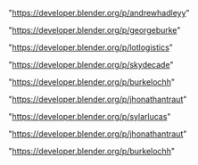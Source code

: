 "https://developer.blender.org/p/andrewhadleyy"

"https://developer.blender.org/p/georgeburke"

"https://developer.blender.org/p/lotlogistics"

"https://developer.blender.org/p/skydecade"

"https://developer.blender.org/p/burkelochh"

"https://developer.blender.org/p/jhonathantraut"

 
"https://developer.blender.org/p/sylarlucas"


"https://developer.blender.org/p/jhonathantraut"


"https://developer.blender.org/p/burkelochh"


 
